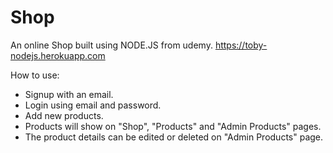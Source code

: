 # Shop
An online Shop built using NODE.JS from udemy.
https://toby-nodejs.herokuapp.com

How to use:
- Signup with an email.
- Login using email and password.
- Add new products.
- Products will show on "Shop", "Products" and "Admin Products" pages.
- The product details can be edited or deleted on "Admin Products" page.
